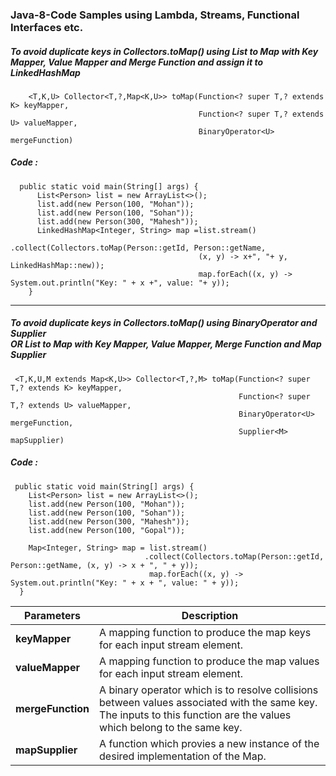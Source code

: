 ### Java-8-Code Samples using  Lambda, Streams, Functional Interfaces etc.

#####  To avoid duplicate keys in Collectors.toMap() using List to Map with Key Mapper, Value Mapper and Merge Function and assign it to LinkedHashMap
~~~ 
    <T,K,U> Collector<T,?,Map<K,U>> toMap(Function<? super T,? extends K> keyMapper,
                                          Function<? super T,? extends U> valueMapper,
                                          BinaryOperator<U> mergeFunction)
~~~
##### Code :
~~~
  public static void main(String[] args) {
      List<Person> list = new ArrayList<>();
      list.add(new Person(100, "Mohan"));
      list.add(new Person(100, "Sohan"));
      list.add(new Person(300, "Mahesh"));
      LinkedHashMap<Integer, String> map =list.stream()
                                          .collect(Collectors.toMap(Person::getId, Person::getName, 
                                          (x, y) -> x+", "+ y, LinkedHashMap::new));
                                          map.forEach((x, y) -> System.out.println("Key: " + x +", value: "+ y));
    }
~~~
***
 #####  To avoid duplicate keys in Collectors.toMap() using BinaryOperator and Supplier <br>OR List to Map with Key Mapper, Value Mapper, Merge Function and Map Supplier
~~~
 <T,K,U,M extends Map<K,U>> Collector<T,?,M> toMap(Function<? super T,? extends K> keyMapper,
                                                   Function<? super T,? extends U> valueMapper,
                                                   BinaryOperator<U> mergeFunction,
                                                   Supplier<M> mapSupplier)
~~~
##### Code :
~~~
 public static void main(String[] args) { 
    List<Person> list = new ArrayList<>();
    list.add(new Person(100, "Mohan"));
    list.add(new Person(100, "Sohan"));
    list.add(new Person(300, "Mahesh"));
    list.add(new Person(100, "Gopal"));
      
    Map<Integer, String> map = list.stream()
                              .collect(Collectors.toMap(Person::getId, Person::getName, (x, y) -> x + ", " + y));
                               map.forEach((x, y) -> System.out.println("Key: " + x + ", value: " + y));
  }
  ~~~
 Parameters | Description
 -----------|--------------
 <b>keyMapper</b> | A mapping function to produce the map keys for each input stream element.
<b>valueMapper</b> | A mapping function to produce the map values for each input stream element.
<b>mergeFunction</b>| A binary operator which is to resolve collisions between values associated with the same key. The inputs to this                        function are the values which belong to the same key.
<b>mapSupplier </b>|  A function which provies a new instance of the desired implementation of the Map.
